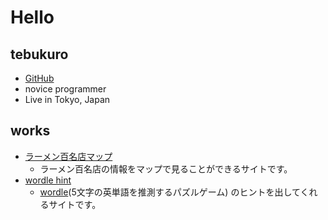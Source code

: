 # Hello

## tebukuro

- <a href="https://github.com/tebukurokun" target="_blank">
    <i class="fab fa-github"></i>GitHub
  </a>
- novice programmer
- Live in Tokyo, Japan


## works

- [ラーメン百名店マップ](https://hyakumeiten-map.vercel.app/)
  - ラーメン百名店の情報をマップで見ることができるサイトです。
- [wordle hint](https://wordle-hint.netlify.app/)
  - [wordle](https://www.nytimes.com/games/wordle/index.html)(5文字の英単語を推測するパズルゲーム) のヒントを出してくれるサイトです。


<script src="https://kit.fontawesome.com/a82372e3b5.js" crossorigin="anonymous"></script>
